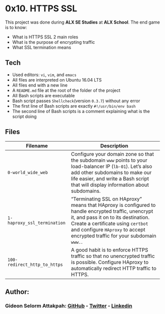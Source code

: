 # 0x10. HTTPS SSL

This project was done during **ALX SE Studies** at **ALX School**. The end game is to know:
* What is HTTPS SSL 2 main roles
* What is the purpose of encrypting traffic
* What SSL termination means

## Tech
* Used editors: `vi`, `vim`, and `emacs`
* All files are interpreted on Ubuntu 16.04 LTS
* All files end with a new line
* A `README.md` file at the root of the folder of the project
* All Bash scripts are executable
* Bash script passes `Shellcheck`(version `0.3.7`) without any error
* The first line of Bash scripts are exactly `#!/usr/bin/env bash`
* The second line of Bash scripts is a comment explaining what is the script doing

## Files

| Filename | Description |
| -------- | ----------- |
| `0-world_wide_web` | Configure your domain zone so that the subdomain `www` points to your load-balancer IP (`lb-01`). Let’s also add other subdomains to make our life easier, and write a Bash script that will display information about subdomains. |
| `1-haproxy_ssl_termination` | “Terminating SSL on HAproxy” means that HAproxy is configured to handle encrypted traffic, unencrypt it, and pass it on to its destination. Create a certificate using `certbot` and configure `HAproxy` to accept encrypted traffic for your subdomain `www.`. |
| `100-redirect_http_to_https` | A good habit is to enforce HTTPS traffic so that no unencrypted traffic is possible. Configure HAproxy to automatically redirect HTTP traffic to HTTPS. |

## Author:
### Gideon Selorm Attakpah: [GitHub](https://github.com/iamgideonchrist) - [Twitter](https://twitter.com/iamgideonchrist) - [Linkedin](https://www.linkedin.com/in/iamgideonchrist/)
